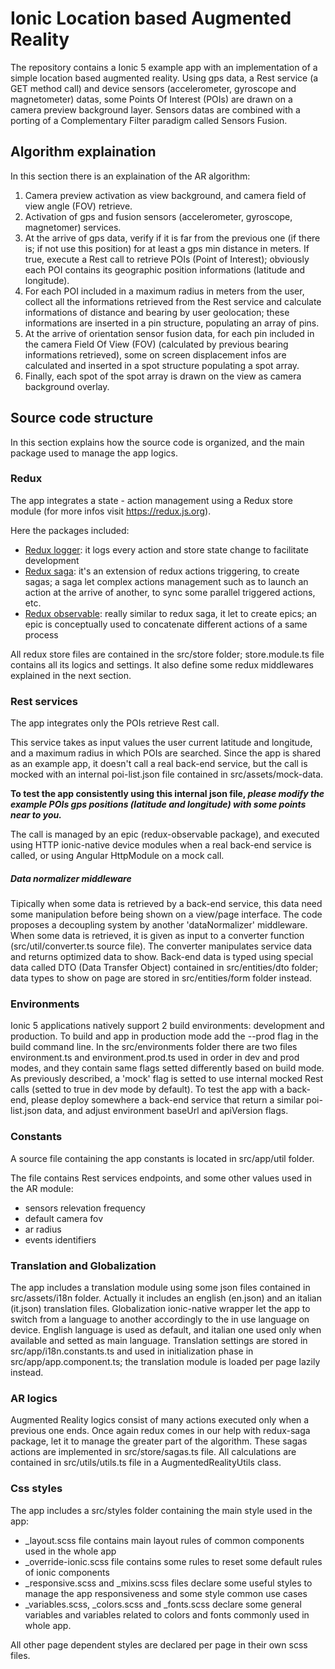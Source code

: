 # Ionic Location based Augmented Reality
The repository contains a Ionic 5 example app with an implementation of a simple location based augmented reality. Using gps data, a Rest service (a GET method call) and device sensors (accelerometer, gyroscope and magnetometer) datas, some Points Of Interest (POIs) are drawn on a camera preview background layer.
Sensors datas are combined with a porting of a Complementary Filter paradigm called Sensors Fusion.

## Algorithm explaination
In this section there is an explaination of the AR algorithm:

1. Camera preview activation as view background, and camera field of view angle (FOV) retrieve.
2. Activation of gps and fusion sensors (accelerometer, gyroscope, magnetomer) services.
3. At the arrive of gps data, verify if it is far from the previous one (if there is; if not use this position) for at least a gps min distance in meters. If true, execute a Rest call to retrieve POIs (Point of Interest); obviously each POI contains its geographic position informations (latitude and longitude). 
4. For each POI included in a maximum radius in meters from the user, collect all the informations retrieved from the Rest service and calculate informations of distance and bearing by user geolocation; these informations are inserted in a pin structure, populating an array of pins.
5. At the arrive of orientation sensor fusion data, for each pin included in the camera Field Of View (FOV) (calculated by previous bearing informations retrieved), some on screen displacement infos are calculated and inserted in a spot structure populating a spot array.
6. Finally, each spot of the spot array is drawn on the view as camera background overlay.

## Source code structure
In this section explains how the source code is organized, and the main package used to manage the app logics.

### Redux
The app integrates a state - action management using a Redux store module (for more infos visit https://redux.js.org).

Here the packages included:
- [Redux logger](https://www.npmjs.com/package/redux-logger): it logs every action and store state change to facilitate development
- [Redux saga](https://www.npmjs.com/package/redux-saga): it's an extension of redux actions triggering, to create sagas; a saga let complex actions management such as to launch an action at the arrive of another, to sync some parallel triggered actions, etc.
- [Redux observable](https://www.npmjs.com/package/redux-observable-es6-compat): really similar to redux saga, it let to create epics; an epic is conceptually used to concatenate different actions of a same process

All redux store files are contained in the src/store folder; store.module.ts file contains all its logics and settings.
It also define some redux middlewares explained in the next section.

### Rest services
The app integrates only the POIs retrieve Rest call.

This service takes as input values the user current latitude and longitude, and a maximum radius in which POIs are searched. 
Since the app is shared as an example app, it doesn't call a real back-end service, but the call is mocked with an internal poi-list.json file contained in src/assets/mock-data.

**To test the app consistently using this internal json file, _please modify the example POIs gps positions (latitude and longitude) with some points near to you._**

The call is managed by an epic (redux-observable package), and executed using HTTP ionic-native device modules when a real back-end service is called, or using Angular HttpModule on a mock call.

##### Data normalizer middleware
Tipically when some data is retrieved by a back-end service, this data need some manipulation before being shown on a view/page interface. The code proposes a decoupling system by another 'dataNormalizer' middleware. When some data is retrieved, it is given as input to a converter function (src/util/converter.ts source file). The converter manipulates service data and returns optimized data to show.
Back-end data is typed using special data called DTO (Data Transfer Object) contained in src/entities/dto folder; data types to show on page are stored in src/entities/form folder instead.

### Environments
Ionic 5 applications natively support 2 build environments: development and production. To build and app in production mode add the --prod flag in the build command line.
In the src/environments folder there are two files environment.ts and environment.prod.ts used in order in dev and prod modes, and they contain same flags setted differently based on build mode. 
As previously described, a 'mock' flag is setted to use internal mocked Rest calls (setted to true in dev mode by default).
To test the app with a back-end, please deploy somewhere a back-end service that return a similar poi-list.json data, and adjust environment baseUrl and apiVersion flags.

### Constants
A source file containing the app constants is located in src/app/util folder.

The file contains Rest services endpoints, and some other values used in the AR module:
- sensors relevation frequency
- default camera fov
- ar radius
- events identifiers

### Translation and Globalization
The app includes a translation module using some json files contained in src/assets/i18n folder.
Actually it includes an english (en.json) and an italian (it.json) translation files.
Globalization ionic-native wrapper let the app to switch from a language to another accordingly to the in use language on device. English language is used as default, and italian one used only when available and setted as main language.
Translation settings are stored in src/app/i18n.constants.ts and used in initialization phase in src/app/app.component.ts; the translation module is loaded per page lazily instead.

### AR logics
Augmented Reality logics consist of many actions executed only when a previous one ends. Once again redux comes in our help with redux-saga package, let it to manage the greater part of the algorithm. These sagas actions are implemented in src/store/sagas.ts file.
All calculations are contained in src/utils/utils.ts file in a AugmentedRealityUtils class.

### Css styles
The app includes a src/styles folder containing the main style used in the app:
- _layout.scss file contains main layout rules of common components used in the whole app
- _override-ionic.scss file contains some rules to reset some default rules of ionic components
- _responsive.scss and _mixins.scss files declare some useful styles to manage the app responsiveness and some style common use cases
- _variables.scss, _colors.scss and _fonts.scss declare some general variables and variables related to colors and fonts commonly used in whole app.

All other page dependent styles are declared per page in their own scss files.
